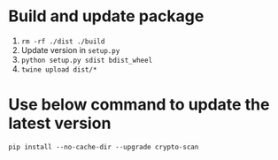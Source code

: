 # Build and update package
1. `rm -rf ./dist ./build`
2. Update version in `setup.py`
3. `python setup.py sdist bdist_wheel`
4. `twine upload dist/*`


# Use below command to update the latest version
`pip install --no-cache-dir --upgrade crypto-scan`